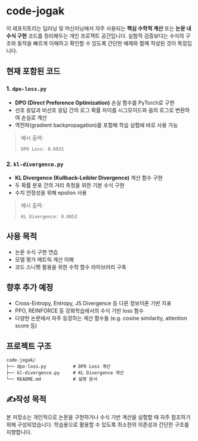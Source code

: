 # code-jogak

이 레포지토리는 딥러닝 및 머신러닝에서 자주 사용되는 **핵심 수학적 계산** 또는 **논문 내 수식 구현** 코드를 정리해두는 개인 프로젝트 공간입니다. 실험적 검증보다는 수식의 구조와 동작을 빠르게 이해하고 확인할 수 있도록 간단한 예제와 함께 작성된 것이 특징입니다.


## 현재 포함된 코드

### 1. `dpo-loss.py`
- **DPO (Direct Preference Optimization)** 손실 함수를 PyTorch로 구현
- 선호 응답과 비선호 응답 간의 로그 확률 차이를 시그모이드와 음의 로그로 변환하여 손실로 계산
- 역전파(gradient backpropagation)를 포함해 학습 실험에 바로 사용 가능

> 예시 출력:
> ```
> DPO Loss: 0.6931
> ```


### 2. `kl-divergence.py`
- **KL Divergence (Kullback-Leibler Divergence)** 계산 함수 구현
- 두 확률 분포 간의 거리 측정을 위한 기본 수식 구현
- 수치 안정성을 위해 epsilon 사용

> 예시 출력:
> ```
> KL Divergence: 0.0853
> ```


## 사용 목적
- 논문 수식 구현 연습
- 모델 평가 메트릭 계산 이해
- 코드 스니펫 활용을 위한 수학 함수 라이브러리 구축


## 향후 추가 예정
- Cross-Entropy, Entropy, JS Divergence 등 다른 정보이론 기반 지표
- PPO, REINFORCE 등 강화학습에서의 수식 기반 loss 함수
- 다양한 논문에서 자주 등장하는 계산 함수들 (e.g. cosine similarity, attention score 등)


## 프로젝트 구조
```
code-jogak/
├── dpo-loss.py          # DPO Loss 계산
├── kl-divergence.py     # KL Divergence 계산
└── README.md            # 설명 문서
```


## ✍작성 목적
본 저장소는 개인적으로 논문을 구현하거나 수식 기반 계산을 실험할 때 자주 참조하기 위해 구성되었습니다. 학습용으로 활용할 수 있도록 최소한의 의존성과 간단한 구조를 지향합니다.

